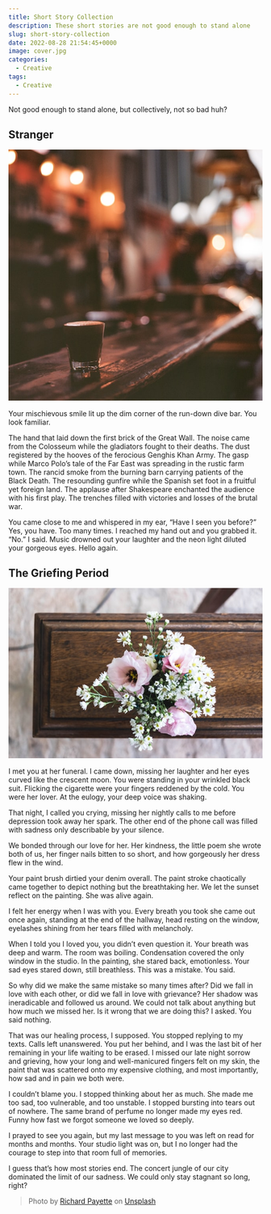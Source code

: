 ```yaml
---
title: Short Story Collection
description: These short stories are not good enough to stand alone
slug: short-story-collection
date: 2022-08-28 21:54:45+0000
image: cover.jpg
categories:
  - Creative
tags:
  - Creative
---
```


Not good enough to stand alone, but collectively, not so bad huh?

## Stranger

![Photo by andrew welch on Unsplash](andrew-welch-Y-RyEJ8eqHc-unsplash.jpg)

Your mischievous smile lit up the dim corner of the run-down dive bar. You look familiar.

The hand that laid down the first brick of the Great Wall. The noise came from the Colosseum while the gladiators fought to their deaths. The dust registered by the hooves of the ferocious Genghis Khan Army. The gasp while Marco Polo’s tale of the Far East was spreading in the rustic farm town. The rancid smoke from the burning barn carrying patients of the Black Death. The resounding gunfire while the Spanish set foot in a fruitful yet foreign land. The applause after Shakespeare enchanted the audience with his first play. The trenches filled with victories and losses of the brutal war.

You came close to me and whispered in my ear, “Have I seen you before?” Yes, you have. Too many times. I reached my hand out and you grabbed it. “No.” I said. Music drowned out your laughter and the neon light diluted your gorgeous eyes. Hello again.

## The Griefing Period

![Photo by Mayron Oliveira on Unsplash](mayron-oliveira-mibn6LLm9kA-unsplash.jpg)

I met you at her funeral. I came down, missing her laughter and her eyes curved like the crescent moon. You were standing in your wrinkled black suit. Flicking the cigarette were your fingers reddened by the cold. You were her lover. At the eulogy, your deep voice was shaking.

That night, I called you crying, missing her nightly calls to me before depression took away her spark. The other end of the phone call was filled with sadness only describable by your silence.

We bonded through our love for her. Her kindness, the little poem she wrote both of us, her finger nails bitten to so short, and how gorgeously her dress flew in the wind.

Your paint brush dirtied your denim overall. The paint stroke chaotically came together to depict nothing but the breathtaking her. We let the sunset reflect on the painting. She was alive again.

I felt her energy when I was with you. Every breath you took she came out once again, standing at the end of the hallway, head resting on the window, eyelashes shining from her tears filled with melancholy.

When I told you I loved you, you didn’t even question it. Your breath was deep and warm. The room was boiling. Condensation covered the only window in the studio. In the painting, she stared back, emotionless. Your sad eyes stared down, still breathless. This was a mistake. You said.

So why did we make the same mistake so many times after? Did we fall in love with each other, or did we fall in love with grievance? Her shadow was ineradicable and followed us around. We could not talk about anything but how much we missed her. Is it wrong that we are doing this? I asked. You said nothing.

That was our healing process, I supposed. You stopped replying to my texts. Calls left unanswered. You put her behind, and I was the last bit of her remaining in your life waiting to be erased. I missed our late night sorrow and grieving, how your long and well-manicured fingers felt on my skin, the paint that was scattered onto my expensive clothing, and most importantly, how sad and in pain we both were.

I couldn’t blame you. I stopped thinking about her as much. She made me too sad, too vulnerable, and too unstable. I stopped bursting into tears out of nowhere. The same brand of perfume no longer made my eyes red. Funny how fast we forgot someone we loved so deeply.

I prayed to see you again, but my last message to you was left on read for months and months. Your studio light was on, but I no longer had the courage to step into that room full of memories.

I guess that’s how most stories end. The concert jungle of our city dominated the limit of our sadness. We could only stay stagnant so long, right?

> Photo by <a href="https://unsplash.com/@thisusuallyworks?utm_source=unsplash&utm_medium=referral&utm_content=creditCopyText">Richard Payette</a> on <a href="https://unsplash.com/s/photos/collection?utm_source=unsplash&utm_medium=referral&utm_content=creditCopyText">Unsplash</a>
